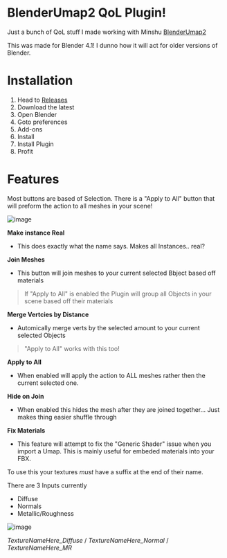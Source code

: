 # BlenderUmap2 QoL Plugin!
Just a bunch of QoL stuff I made working with Minshu [BlenderUmap2](https://github.com/MinshuG/BlenderUmap2)

This was made for Blender 4.1! I dunno how it will act for older versions of Blender.



# Installation
1. Head to [Releases](https://github.com/jaxbline/Umap-Utilites/releases)
2. Download the latest
3. Open Blender
4. Goto preferences
5. Add-ons
6. Install
7. Install Plugin
8. Profit

# Features
Most buttons are based of Selection. There is a "Apply to All" button that will preform the action to all meshes in your scene!

![image](https://github.com/jaxbline/Umap-Utilites/assets/65150735/ccb1eea4-6f5e-4d8e-8537-bc7a5c97a52a)

**Make instance Real**
* This does exactly what the name says. Makes all Instances.. real?

**Join Meshes**

* This button will join meshes to your current selected Bbject based off materials
> If "Apply to All" is enabled the Plugin will group all Objects in your scene based off their materials

**Merge Vertcies by Distance**
* Automically merge verts by the selected amount to your current selected Objects
> "Apply to All" works with this too!

**Apply to All**
* When enabled will apply the action to ALL meshes rather then the current selected one.

**Hide on Join**
* When enabled this hides the mesh after they are joined together... Just makes thing easier shuffle through

**Fix Materials**
* This feature will attempt to fix the "Generic Shader" issue when you import a Umap. This is mainly useful for embeded materials into your FBX.

To use this your textures *must* have a suffix at the end of their name. 

There are 3 Inputs currently
* Diffuse
* Normals
* Metallic/Roughness

![image](https://github.com/jaxbline/Umap-Utilites/assets/65150735/0bb9a799-0be3-42c1-8e3a-694118bf3fb3)

*TextureNameHere_Diffuse* / *TextureNameHere_Normal* / *TextureNameHere_MR*
